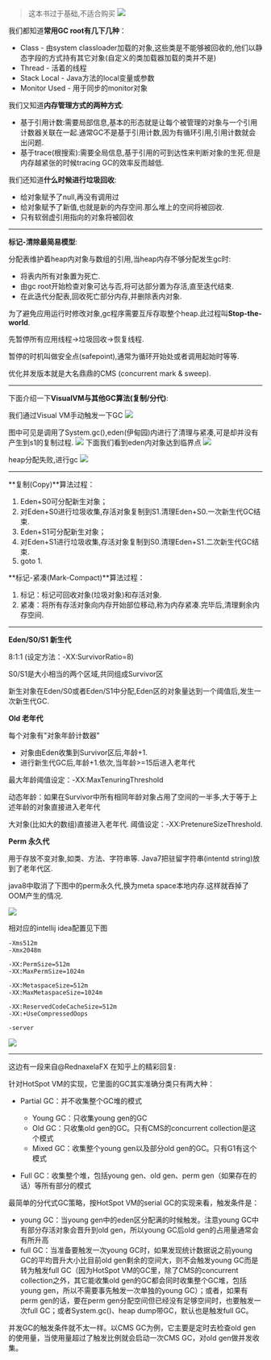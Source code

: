 >这本书过于基础,不适合购买 
>![](http://7xqjx7.com1.z0.glb.clouddn.com/image/tiger.jpeg?imageView2/2/h/200)

我们都知道**常用GC root有几下几种**： 

- Class - 由system classloader加载的对象,这些类是不能够被回收的,他们以静态字段的方式持有其它对象(自定义的类加载器加载的类并不是)
- Thread - 活着的线程
- Stack Local - Java方法的local变量或参数
- Monitor Used - 用于同步的monitor对象

我们又知道**内存管理方式的两种方式**: 

- 基于引用计数:需要局部信息,基本的形态就是让每个被管理的对象与一个引用计数器关联在一起.通常GC不是基于引用计数,因为有循环引用,引用计数就会出问题.
- 基于trace(根搜索):需要全局信息,基于引用的可到达性来判断对象的生死.但是内存越紧张的时候tracing GC的效率反而越低.

我们还知道**什么时候进行垃圾回收**: 

- 给对象赋予了null,再没有调用过
- 给对象赋予了新值,也就是新的内存空间.那么堆上的空间将被回收.
- 只有软弱虚引用指向的对象将被回收

-- - -- 
**标记-清除最简易模型**:  

分配表维护着heap内对象与数组的引用,当heap内存不够分配发生gc时: 

- 将表内所有对象置为死亡.
- 由gc root开始检查对象可达与否,将可达部分置为存活,直至迭代结束.
- 在此迭代分配表,回收死亡部分内存,并删除表内对象.

为了避免应用运行时修改对象,gc程序需要互斥存取整个heap.此过程叫**Stop-the-world**.  

先暂停所有应用线程->垃圾回收->恢复线程. 

暂停的时机叫做安全点(safepoint),通常为循环开始处或者调用起始时等等.

优化并发版本就是大名鼎鼎的CMS (concurrent mark & sweep). 

-- - -- 

下面介绍一下**VisualVM与其他GC算法(复制/分代)**: 

我们通过Visual VM手动触发一下GC
![](http://7xqjx7.com1.z0.glb.clouddn.com/image/Screen_Shot_2016-03-29_at_15_13_53.png?imageView2/2/h/600)

图中可见是调用了System.gc(),eden(伊甸园)内进行了清理与紧凑,可是却并没有产生到s1的复制过程.
![](http://7xqjx7.com1.z0.glb.clouddn.com/image/Screen_Shot_2016-03-29_at_15_13_55.png?imageView2/2/h/600)
下面我们看到eden内对象达到临界点
![](http://7xqjx7.com1.z0.glb.clouddn.com/image/Screen_Shot_2016-03-29_at_15_17_05.png?imageView2/2/h/600)

heap分配失败,进行gc
![](http://7xqjx7.com1.z0.glb.clouddn.com/image/Screen_Shot_2016-03-29_at_15_19_35.png?imageView2/2/h/600)

-- - -- 

**复制(Copy)**算法过程： 

1. Eden+S0可分配新生对象；
2. 对Eden+S0进行垃圾收集,存活对象复制到S1.清理Eden+S0.一次新生代GC结束.
3. Eden+S1可分配新生对象；
4. 对Eden+S1进行垃圾收集,存活对象复制到S0.清理Eden+S1.二次新生代GC结束.
5. goto 1.

**标记-紧凑(Mark-Compact)**算法过程： 

1. 标记：标记可回收对象(垃圾对象)和存活对象.
2. 紧凑：将所有存活对象向内存开始部位移动,称为内存紧凑.完毕后,清理剩余内存空间.

-- - -- 

**Eden/S0/S1 新生代** 

8:1:1 (设定方法：-XX:SurvivorRatio=8) 

S0/S1是大小相当的两个区域,共同组成Survivor区 

新生对象在Eden/S0或者Eden/S1中分配,Eden区的对象量达到一个阈值后,发生一次新生代GC.

**Old 老年代** 

每个对象有"对象年龄计数器" 

- 对象由Eden收集到Survivor区后,年龄+1.
- 进行新生代GC后,年龄+1.依次,当年龄>=15后进入老年代 

最大年龄阈值设定：-XX:MaxTenuringThreshold

动态年龄：如果在Survivor中所有相同年龄对象占用了空间的一半多,大于等于上述年龄的对象直接进入老年代

大对象(比如大的数组)直接进入老年代.
阈值设定：-XX:PretenureSizeThreshold.

**Perm 永久代** 

用于存放不变对象,如类、方法、字符串等.
Java7把驻留字符串(intentd string)放到了老年代区.

java8中取消了下图中的perm永久代,换为meta space本地内存.这样就吞掉了OOM产生的情况. 

![](http://7xqjx7.com1.z0.glb.clouddn.com/image/JFNF7r.png%21web.png) 

相对应的intellij idea配置见下图 

```properties
-Xms512m
-Xmx2048m

-XX:PermSize=512m
-XX:MaxPermSize=1024m

-XX:MetaspaceSize=512m
-XX:MaxMetaspaceSize=1024m

-XX:ReservedCodeCacheSize=512m
-XX:+UseCompressedOops

-server
```
![](http://7xqjx7.com1.z0.glb.clouddn.com/image/Screen_Shot_2016-03-29_at_15_47_35__2_.png?imageView2/2/h/600)

-- - --
这边有一段来自@RednaxelaFX 在知乎上的精彩回复: 

针对HotSpot VM的实现，它里面的GC其实准确分类只有两大种： 

- Partial GC：并不收集整个GC堆的模式 

    - Young GC：只收集young gen的GC 
    - Old GC：只收集old gen的GC。只有CMS的concurrent collection是这个模式 
    - Mixed GC：收集整个young gen以及部分old gen的GC。只有G1有这个模式 

- Full GC：收集整个堆，包括young gen、old gen、perm gen（如果存在的话）等所有部分的模式 

最简单的分代式GC策略，按HotSpot VM的serial GC的实现来看，触发条件是： 

- young GC：当young gen中的eden区分配满的时候触发。注意young GC中有部分存活对象会晋升到old gen，所以young GC后old gen的占用量通常会有所升高 
- full GC：当准备要触发一次young GC时，如果发现统计数据说之前young GC的平均晋升大小比目前old gen剩余的空间大，则不会触发young GC而是转为触发full GC（因为HotSpot VM的GC里，除了CMS的concurrent collection之外，其它能收集old gen的GC都会同时收集整个GC堆，包括young gen，所以不需要事先触发一次单独的young GC）；或者，如果有perm gen的话，要在perm gen分配空间但已经没有足够空间时，也要触发一次full GC；或者System.gc()、heap dump带GC，默认也是触发full GC。 

并发GC的触发条件就不太一样。以CMS GC为例，它主要是定时去检查old gen的使用量，当使用量超过了触发比例就会启动一次CMS GC，对old gen做并发收集。
